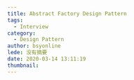```yaml
---
title: Abstract Factory Design Pattern
tags:
  - Interview
category:
  - Design Pattern
author: bsyonline
lede: 没有摘要
date: 2020-03-14 13:11:19
thumbnail:
---
```


